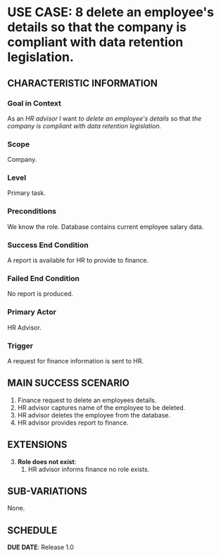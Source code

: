 # USE CASE: 8 delete an employee's details so that the company is compliant with data retention legislation.

## CHARACTERISTIC INFORMATION

### Goal in Context

As an *HR advisor* I want *to delete an employee's details* so that *the company is compliant with data retention legislation.*

### Scope

Company.

### Level

Primary task.

### Preconditions

We know the role.  Database contains current employee salary data.

### Success End Condition

A report is available for HR to provide to finance.

### Failed End Condition

No report is produced.

### Primary Actor

HR Advisor.

### Trigger

A request for finance information is sent to HR.

## MAIN SUCCESS SCENARIO

1. Finance request to delete an employees details.
2. HR advisor captures name of the employee to be deleted.
3. HR advisor deletes the employee from the database.
4. HR advisor provides report to finance.

## EXTENSIONS

3. **Role does not exist**:
    1. HR advisor informs finance no role exists.

## SUB-VARIATIONS

None.

## SCHEDULE

**DUE DATE**: Release 1.0